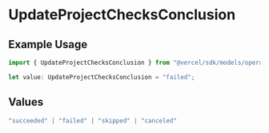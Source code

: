 # UpdateProjectChecksConclusion

## Example Usage

```typescript
import { UpdateProjectChecksConclusion } from "@vercel/sdk/models/operations/updateproject.js";

let value: UpdateProjectChecksConclusion = "failed";
```

## Values

```typescript
"succeeded" | "failed" | "skipped" | "canceled"
```
